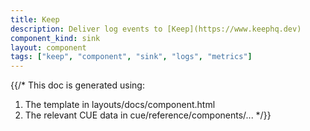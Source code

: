 ```yaml
---
title: Keep
description: Deliver log events to [Keep](https://www.keephq.dev)
component_kind: sink
layout: component
tags: ["keep", "component", "sink", "logs", "metrics"]
---
```


{{/*
This doc is generated using:

1. The template in layouts/docs/component.html
2. The relevant CUE data in cue/reference/components/...
*/}}
